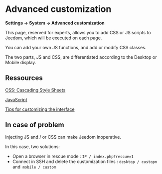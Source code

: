 # Advanced customization
**Settings → System → Advanced customization**

This page, reserved for experts, allows you to add CSS or JS scripts to Jeedom, which will be executed on each page.

You can add your own JS functions, and add or modify CSS classes.

The two parts, JS and CSS, are differentiated according to the Desktop or Mobile display.

## Ressources

[CSS: Cascading Style Sheets](https://developer.mozilla.org/en-US/docs/Web/CSS)

[JavaScript](https://developer.mozilla.org/en-US/docs/Web/JavaScript)

[Tips for customizing the interface](https://kiboost.github.io/jeedom_docs/jeedomV4Tips/Interface/)

## In case of problem

Injecting JS and / or CSS can make Jeedom inoperative.

In this case, two solutions:

- Open a browser in rescue mode : `IP / index.php?rescue=1`
- Connect in SSH and delete the customization files : `desktop / custopn` and` mobile / custom`

